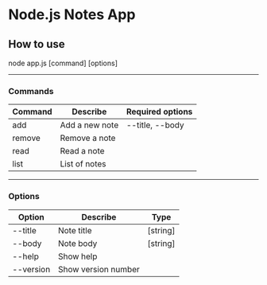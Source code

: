 # **Node.js Notes App**

## **How to use**

node app.js [command] [options]

---

### **Commands**

| Command | Describe       | Required options |
| ------- | -------------- | ---------------- |
| add     | Add a new note | --title, --body  |
| remove  | Remove a note  |                  |
| read    | Read a note    |                  |
| list    | List of notes  |                  |

---

### **Options**

| Option    | Describe            | Type     |
| --------- | ------------------- | -------- |
| --title   | Note title          | [string] |
| --body    | Note body           | [string] |
| --help    | Show help           |          |
| --version | Show version number |          |
